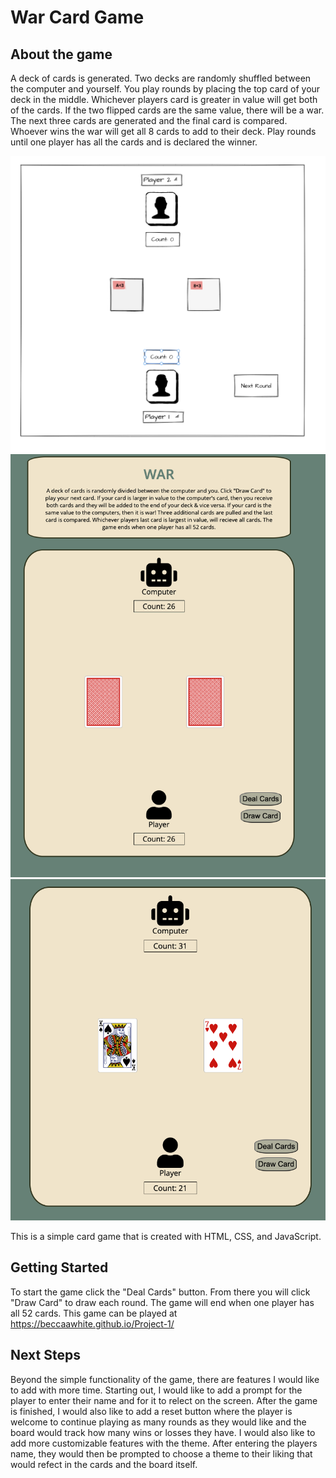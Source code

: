 # War Card Game

## About the game

A deck of cards is generated. Two decks are randomly shuffled between the computer and yourself. You play rounds by placing the top card of your deck in the middle. Whichever players card is greater in value will get both of the cards. If the two flipped cards are the same value, there will be a war. The next three cards are generated and the final card is compared. Whoever wins the war will get all 8 cards to add to their deck. Play rounds until one player has all the cards and is declared the winner. 

<img src="wireframeOfWar.png"> 
<img src="gameSetup.png"> 
<img src="gamePlay.png"> 



This is a simple card game that is created with HTML, CSS, and JavaScript.

## Getting Started

To start the game click the "Deal Cards" button. From there you will click "Draw Card" to draw each round. The game will end when one player has all 52 cards. 
This game can be played at https://beccaawhite.github.io/Project-1/


## Next Steps

Beyond the simple functionality of the game, there are features I would like to add with more time. Starting out, I would like to add a prompt for the player to enter their name and for it to relect on the screen. After the game is finished, I would also like to add a reset button where the player is welcome to continue playing as many rounds as they would like and the board would track how many wins or losses they have. I would also like to add more customizable features with the theme. After entering the players name, they would then be prompted to choose a theme to their liking that would refect in the cards and the board itself.







